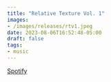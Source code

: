 ```yaml
---
title: "Relative Texture Vol. 1"
images:
- /images/releases/rtv1.jpeg
date: 2023-08-06T16:52:48-05:00
draft: false
tags:
- music
---
```

<a href="https://open.spotify.com/album/4z7VomLbdqMSLbZmITtsoa?si=GSdXOquEQtC1bl3EvQq1UA">Spotify</a>
